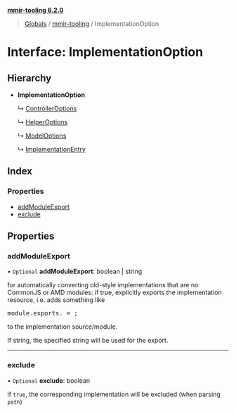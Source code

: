 **[mmir-tooling 6.2.0](../README.md)**

> [Globals](../README.md) / [mmir-tooling](../modules/mmir_tooling.md) / ImplementationOption

# Interface: ImplementationOption

## Hierarchy

* **ImplementationOption**

  ↳ [ControllerOptions](mmir_tooling.controlleroptions.md)

  ↳ [HelperOptions](mmir_tooling.helperoptions.md)

  ↳ [ModelOptions](mmir_tooling.modeloptions.md)

  ↳ [ImplementationEntry](mmir_tooling.implementationentry.md)

## Index

### Properties

* [addModuleExport](mmir_tooling.implementationoption.md#addmoduleexport)
* [exclude](mmir_tooling.implementationoption.md#exclude)

## Properties

### addModuleExport

• `Optional` **addModuleExport**: boolean \| string

for automatically converting old-style implementations that are no CommonJS or AMD modules:
if true, explicitly exports the implementation resource, i.e. adds something like
<pre>
module.exports.<resource name> = <resource constructor>;
</pre>
to the implementation source/module.

If string, the specified string will be used for the export.

___

### exclude

• `Optional` **exclude**: boolean

if `true`, the corresponding implementation will be excluded (when parsing `path`)
